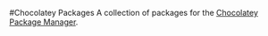 #Chocolatey Packages
A collection of packages for the [Chocolatey Package Manager](http://www.chocolatey.org).
